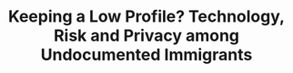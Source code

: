 ---
title: Keeping a Low Profile? Technology, Risk and Privacy among Undocumented Immigrants
authors: Tamy Guberek, Allison McDonald, Sylvia Simioni, Abraham Mhaidli, Kentaro Toyama, Florian Schaub
venue: Proceedings of the 2019 CHI Conference on Human Factors in Computing Systems (CHI)
weblink: https://dl.acm.org/citation.cfm?id=3173688
writtenyear: 2018
tags: [publication]
category: publication
---